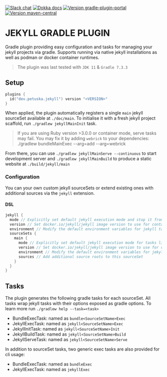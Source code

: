 [![Slack chat](https://img.shields.io/badge/kotlinlang-green?logo=slack&style=flat-square)](https://kotlinlang.slack.com/team/UL1A5BA2X)
[![Dokka docs](https://img.shields.io/badge/docs-dokka-orange?style=flat-square)](http://mpetuska.github.io/jekyll-gradle)
[![Version gradle-plugin-portal](https://img.shields.io/maven-metadata/v?label=gradle%20plugin%20portal&logo=gradle&metadataUrl=https%3A%2F%2Fplugins.gradle.org%2Fm2%2Fdev.petuska%2Fjekyll-gradle-plugin%2Fmaven-metadata.xml&style=flat-square)](https://plugins.gradle.org/plugin/dev.petuska.jekyll)
[![Version maven-central](https://img.shields.io/maven-central/v/dev.petuska/jekyll-gradle-plugin?logo=apache-maven&style=flat-square)](https://mvnrepository.com/artifact/dev.petuska/jekyll-gradle-plugin/latest)

# JEKYLL GRADLE PLUGIN

Gradle plugin providing easy configuration and tasks for managing your jekyll projects via gradle.
Supports running via native jekyll installations as well as podman or docker container runtimes.

> The plugin was last tested with `JDK 11` & `Gradle 7.3.3`

## Setup

```kotlin
plugins {
  id("dev.petuska.jekyll") version "<VERSION>"
}
```

When applied, the plugin automatically registers a single `main` jekyll sourceSet available at `./doc/main`.
To initialise it with a fresh jekyll project scaffold, run `./gradlew jekyllMainInit` task.
> If you are using Ruby version >3.0.0 or container mode, serve tasks may fail.
> You may fix it by adding `webrick` to your dependencies: ./gradlew bundleMainExec --arg=add --arg=webrick

From there, you can use `./gradlew jekyllMainServe --continuous` to start development server
and `./gradlew jekyllMainBuild` to produce a static website at `./build/jekyll/main`

### Configuration

You can your own custom jekyll sourceSets or extend existing ones with additional sources via the `jekyll` extension.

#### DSL

```kotlin
jekyll {
  mode // Explicitly set default jekyll execution mode and stop it from being automatically detected.
  version // Set docker.io/jekyll/jekyll image version to use for containerised executions
  environment // Modify the default environment variables for jekyll tasks
  sourceSets {
    main {
      mode // Explicitly set default jekyll execution mode for tasks linked to this sourceSet and stop it from being automatically detected.
      version // Set docker.io/jekyll/jekyll image version to use for containerised executions  linked to this sourceSet
      environment // Modify the default environment variables for jekyll tasks linked to this sourceSet
      sources // Add additional source roots to this sourceSet
    }
  }
}
```

## Tasks

The plugin generates the following gradle tasks for each sourceSet. All tasks wrap jekyll tasks with their options
exposed as gradle options. To learn more run `./gradlew help --task=<task>`

* BundleExecTask: named as `bundle<SourceSetName>Exec`
* JekyllExecTask: named as `jekyll<SourceSetName>Exec`
* JekyllInitTask: named as `jekyll<SourceSetName>Init`
* JekyllBuildTask: named as `jekyll<SourceSetName>Build`
* JekyllServeTask: named as `jekyll<SourceSetName>Serve`

In addition to sourceSet tasks, two generic exec tasks are also provided for cli usage:

* BundleExecTask: named as `bundleExec`
* JekyllExecTask: named as `jekyllExec`
